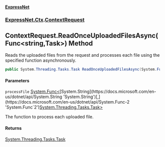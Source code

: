 #### [ExpressNet](ExpressNet.md 'ExpressNet')
### [ExpressNet.Ctx](ExpressNet.Ctx.md 'ExpressNet.Ctx').[ContextRequest](ExpressNet.Ctx.ContextRequest.md 'ExpressNet.Ctx.ContextRequest')

## ContextRequest.ReadOnceUploadedFilesAsync(Func<string,Task>) Method

Reads the uploaded files from the request and processes each file using the specified function asynchronously.

```csharp
public System.Threading.Tasks.Task ReadOnceUploadedFilesAsync(System.Func<string,System.Threading.Tasks.Task> processFile);
```
#### Parameters

<a name='ExpressNet.Ctx.ContextRequest.ReadOnceUploadedFilesAsync(System.Func_string,System.Threading.Tasks.Task_).processFile'></a>

`processFile` [System.Func&lt;](https://docs.microsoft.com/en-us/dotnet/api/System.Func-2 'System.Func`2')[System.String](https://docs.microsoft.com/en-us/dotnet/api/System.String 'System.String')[,](https://docs.microsoft.com/en-us/dotnet/api/System.Func-2 'System.Func`2')[System.Threading.Tasks.Task](https://docs.microsoft.com/en-us/dotnet/api/System.Threading.Tasks.Task 'System.Threading.Tasks.Task')[&gt;](https://docs.microsoft.com/en-us/dotnet/api/System.Func-2 'System.Func`2')

The function to process each uploaded file.

#### Returns
[System.Threading.Tasks.Task](https://docs.microsoft.com/en-us/dotnet/api/System.Threading.Tasks.Task 'System.Threading.Tasks.Task')